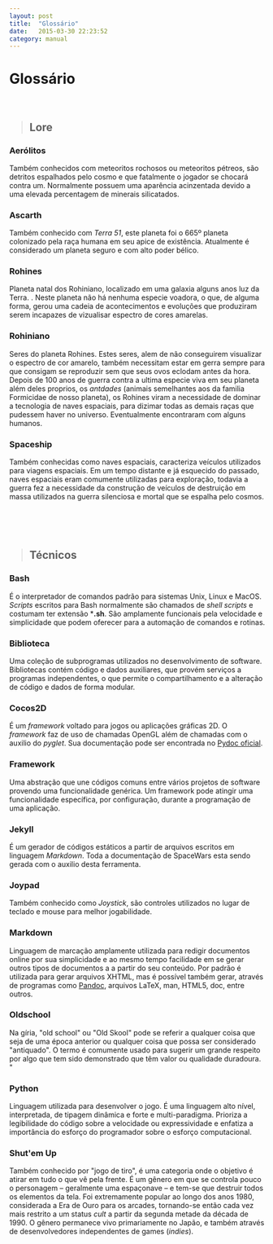 ```yaml
---
layout: post
title:  "Glossário"
date:   2015-03-30 22:23:52
category: manual
---
```


# Glossário

<br>

>## Lore

<h3 id="aerolitos"> Aerólitos </h3>

Também conhecidos com meteoritos rochosos ou meteoritos pétreos, são detritos espalhados pelo cosmo e que fatalmente o jogador se chocará contra um. Normalmente possuem uma aparência acinzentada devido a uma elevada percentagem de minerais silicatados.

<h3 id="ascarth"> Ascarth </h3>

Também conhecido com *Terra 51*, este planeta foi o 665º planeta colonizado pela raça humana em seu apice de existência. Atualmente é considerado um planeta seguro e com alto poder bélico.

<h3 id="rohines"> Rohines </h3>

Planeta natal dos Rohiniano, localizado em uma galaxia alguns anos luz da Terra. . Neste planeta não há nenhuma especie voadora, o que, de alguma forma, gerou  uma cadeia de acontecimentos e evoluções que produziram serem incapazes de vizualisar espectro de cores amarelas.

<h3 id="rohiniano"> Rohiniano </h3>

Seres do planeta Rohines. Estes seres, alem de não conseguirem visualizar o espectro de cor amarelo, também  necessitam estar em gerra sempre para que consigam se reproduzir sem que seus ovos eclodam antes da hora. Depois de 100 anos de guerra contra a ultima especie viva em seu planeta além deles proprios, os *antdades* (animais semelhantes aos da familia Formicidae de nosso planeta), os Rohines viram a necessidade de dominar a tecnologia de naves espaciais, para dizimar todas as demais raças que pudessem haver no universo. Eventualmente encontraram com alguns humanos.

<h3 id="spaceship"> Spaceship </h3>

Também conhecidas como naves espaciais, caracteriza veículos utilizados para viagens espaciais. Em um tempo distante e já esquecido do passado, naves espaciais eram comumente utilizadas para exploração, todavia a guerra fez a necessidade da construção de veículos de destruição em massa utilizados na guerra silenciosa e mortal que se espalha pelo cosmos.

<br><br><br>

>## Técnicos

<h3 id="bash"> Bash </h3>

É o interpretador de comandos padrão para sistemas Unix, Linux e MacOS. *Scripts* escritos para Bash normalmente são chamados de *shell scripts* e costumam ter extensão  ***.sh**. São amplamente funcionais pela velocidade e simplicidade que podem oferecer para a automação de comandos e rotinas.

<h3 id="biblioteca"> Biblioteca</h3>

Uma coleção de subprogramas utilizados no desenvolvimento de software. Bibliotecas contém código e dados auxiliares, que provém serviços a programas independentes, o que permite o compartilhamento e a alteração de código e dados de forma modular.

<h3 id="cocos2d"> Cocos2D </h3>

É um *framework* voltado para jogos ou aplicações gráficas 2D. O *framework* faz de uso de chamadas OpenGL além de chamadas com o auxilio do *pyglet*. Sua documentação pode ser encontrada no [Pydoc oficial](http://pydoc.net/Python/cocos2d/).

<h3 id="framework"> Framework</h3>

Uma abstração que une códigos comuns entre vários projetos de software provendo uma funcionalidade genérica. Um framework pode atingir uma funcionalidade específica, por configuração, durante a programação de uma aplicação.

<h3 id="jekyll"> Jekyll </h3>

É um gerador de códigos estáticos a partir de arquivos escritos em linguagem *Markdown*. Toda a documentação de SpaceWars esta sendo gerada com o auxilio desta ferramenta.

<h3 id="joypad"> Joypad </h3>

Também conhecido como *Joystick*, são controles utilizados no lugar de teclado e mouse para melhor jogabilidade.

<h3 id="markdown"> Markdown </h3>

Linguagem de marcação amplamente utilizada para redigir documentos online por sua simplicidade e ao mesmo tempo facilidade em se gerar outros tipos de documentos a a partir do seu conteúdo. Por padrão é utilizada para gerar arquivos XHTML, mas é possível também gerar, através de programas como [Pandoc](http://en.wikipedia.org/wiki/Pandoc), arquivos LaTeX, man, HTML5, doc, entre outros.

<h3 id="biblioteca"> Oldschool</h3>

Na gíria, "old school" ou "Old Skool" pode se referir a qualquer coisa que seja de uma época anterior ou qualquer coisa que possa ser considerado "antiquado". O termo é comumente usado para sugerir um grande respeito por algo que tem sido demonstrado que têm valor ou qualidade duradoura. "

<h3 id="python"> Python </h3>

Linguagem utilizada para desenvolver o jogo. É uma linguagem alto nível, interpretada, de tipagem dinâmica e forte e multi-paradigma. Prioriza a legibilidade do código sobre a velocidade ou expressividade e enfatiza a importância do esforço do programador sobre o esforço computacional.

<h3 id="shut_em_up"> Shut'em Up </h3>

Também conhecido por "jogo de tiro", é uma categoria onde o objetivo é atirar em tudo o que vê pela frente. É um gênero em que se controla pouco o personagem – geralmente uma espaçonave – e tem-se que destruir todos os elementos da tela. Foi extremamente popular ao longo dos anos 1980, considerada a Era de Ouro para os arcades, tornando-se então cada vez mais restrito a um status *cult* a partir da segunda metade da década de 1990. O gênero permanece vivo primariamente no Japão, e também através de desenvolvedores independentes de games (*indies*).

